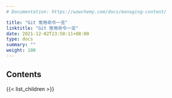 ```yaml
---
# Documentation: https://wowchemy.com/docs/managing-content/

title: "Git 常用命令一览"
linktitle: "Git 常用命令一览"
date: 2021-12-02T23:50:11+08:00
type: docs
summary: ""
weight: 100
---
```


## Contents

{{< list_children >}}
